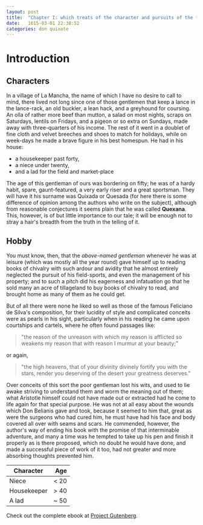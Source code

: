 ```yaml
---
layout: post
title:  "Chapter I: which treats of the character and pursuits of the famous gentleman Don Quixote of La Mancha"
date:   1615-03-01 22:38:52
categories: don quixote
---
```


# Introduction

## Characters

In a village of La Mancha, the name of which I have no desire to call to mind, there lived not long since one of those gentlemen that keep a lance in the lance-rack, an old buckler, a lean hack, and a greyhound for coursing. An olla of rather more beef than mutton, a salad on most nights, scraps on Saturdays, lentils on Fridays, and a pigeon or so extra on Sundays, made away with three-quarters of his income. The rest of it went in a doublet of fine cloth and velvet breeches and shoes to match for holidays, while on week-days he made a brave figure in his best homespun. He had in his house:

* a housekeeper past forty,
* a niece under twenty,
* and a lad for the field and market-place

The age of this gentleman of ours was bordering on fifty; he was of a hardy habit, spare, gaunt-featured, a very early riser and a great sportsman. They will have it his surname was Quixada or Quesada (for here there is some difference of opinion among the authors who write on the subject), although from reasonable conjectures it seems plain that he was called **Quexana**. This, however, is of but little importance to our tale; it will be enough not to stray a hair's breadth from the truth in the telling of it.

## Hobby

You must know, then, that the *above-named gentleman* whenever he was at leisure (which was mostly all the year round) gave himself up to reading books of chivalry with such ardour and avidity that he almost entirely neglected the pursuit of his field-sports, and even the management of his property; and to such a pitch did his eagerness and infatuation go that he sold many an acre of tillageland to buy books of chivalry to read, and brought home as many of them as he could get.

But of all there were none he liked so well as those of the famous Feliciano de Silva's composition, for their lucidity of style and complicated conceits were as pearls in his sight, particularly when in his reading he came upon courtships and cartels, where he often found passages like:

> "the reason of the unreason with which my reason is afflicted so weakens my reason that with reason I murmur at your beauty;"

or again,

> "the high heavens, that of your divinity divinely fortify you with the stars, render you deserving of the desert your greatness deserves."

Over conceits of this sort the poor gentleman lost his wits, and used to lie awake striving to understand them and worm the meaning out of them; what Aristotle himself could not have made out or extracted had he come to life again for that special purpose. He was not at all easy about the wounds which Don Belianis gave and took, because it seemed to him that, great as were the surgeons who had cured him, he must have had his face and body covered all over with seams and scars. He commended, however, the author's way of ending his book with the promise of that interminable adventure, and many a time was he tempted to take up his pen and finish it properly as is there proposed, which no doubt he would have done, and made a successful piece of work of it too, had not greater and more absorbing thoughts prevented him.


| Character     | Age  	|
| ------------- | -----:|
| Niece      	| < 20 	|
| Housekeeper   | > 40  |
| A lad			| ~ 50  |


Check out the complete ebook at [Project Gutenberg][gutenberg].

[gutenberg]: http://www.gutenberg.org/files/5921/5921-h/5921-h.htm
